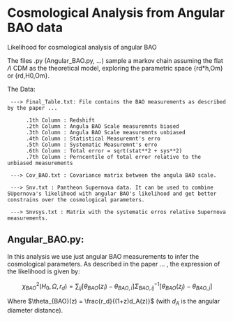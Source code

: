 # Cosmological Analysis from Angular BAO data

Likelihood for cosmological analysis of angular BAO


The files .py (Angular_BAO.py, ...) sample a markov chain assuming the flat $\Lambda$ CDM as the theoretical model, exploring the parametric space {rd*h,Om} or {rd,H0,Om}.


The Data:

     ---> Final_Table.txt: File contains the BAO measurements as described by the paper ...

          .1th Column : Redshift
          .2th Column : Angula BAO Scale measuremnts biased 
          .3th Column : Angula BAO Scale measuremnts unbiased
          .4th Column : Statistical Measuremnt's erro
          .5th Column : Systematic Measuremnt's erro
          .6th Column : Total error = sqrt(stat**2 + sys**2)         
          .7th Column : Perncentile of total error relative to the unbiased measurements 

     ---> Cov_BAO.txt : Covariance matrix between the angula BAO scale.
     
     ---> Snv.txt : Pantheon Supernova data. It can be used to combine SUpernova's likelihood with angular BAO's likelihood and get better constrains over the cosmological parameters.
     
     ---> Snvsys.txt : Matrix with the systematic erros relative Supernova measurements.
     
     
## Angular_BAO.py:


 In this analysis we use just angular BAO measurements to infer the cosmological parameters. As described in the paper ... , the expression of the likelihood is given by:



$$\chi^2_{BAO}(H_0,\Omega, r_d) = \sum_{ij} [\theta_{BAO}(z_i) - \theta_{BAO,i}]\Sigma^{-1}_{BAO,ij}[\theta_{BAO}(z_j) - \theta_{BAO,j}]$$



  Where $\theta_{BAO}(z) = \frac{r_d}{(1+z)d_A(z)}$ (with $d_A$ is the angular diameter distance).
